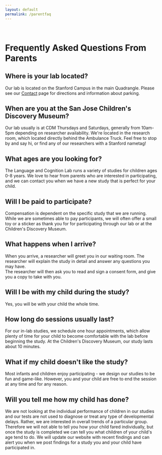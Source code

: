 ```yaml
---
layout: default
permalink: /parentfaq
---
```

<br>

# Frequently Asked Questions From Parents

## Where is your lab located?
Our lab is located on the Stanford Campus in the main Quadrangle. Please see our [Contact](/contact) page for directions and information about parking.

## When are you at the San Jose Children's Discovery Museum?
Our lab usually is at CDM Thursdays and Saturdays, generally from 10am-5pm depending on researcher availability. We're located in the research room, which located directly behind the Ambulance Truck. Feel free to stop by and say hi, or find any of our researchers with a Stanford nametag!

## What ages are you looking for?
The Language and Cognition Lab runs a variety of studies for children ages 0-8 years. We love to hear from parents who are interested in participating, and we can contact you when we have a new study that is perfect for your child.

## Will I be paid to participate?
Compensation is dependent on the specific study that we are running. While we are sometimes able to pay participants, we will often offer a small toy or a sticker as thank you for for participating through our lab or at the Children's Discovery Museum.

## What happens when I arrive?
When you arrive, a researcher will greet you in our waiting room. The researcher will explain the study in detail and answer any questions you may have.  
The researcher will then ask you to read and sign a consent form, and give you a copy to take with you. 

## Will I be with my child during the study?
Yes, you will be with your child the whole time.

## How long do sessions usually last?
For our in-lab studies, we schedule one hour appointments, which allow plenty of time for your child to become comfortable with the lab before beginning the study. At the Children's Discovery Museum, our study lasts about 10 minutes.

## What if my child doesn't like the study?
Most infants and children enjoy participating - we design our studies to be fun and game-like. However, you and your child are free to end the session at any time and for any reason.

## Will you tell me how my child has done?
We are not looking at the individual performance of children in our studies and our tests are not used to diagnose or treat any type of developmental delays. 
Rather, we are interested in overall trends of a particular group. 
Therefore we will not able to tell you how your child fared individually, but once the study is completed we can tell you what children of your child's age tend to do.
We will update our website with recent findings and can alert you when we post findings for a study you and your child have participated in.

